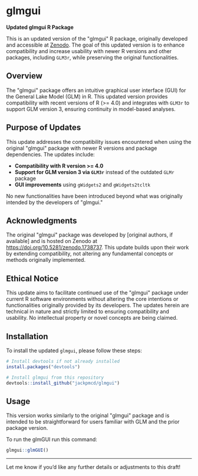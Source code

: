 # glmgui

**Updated glmgui R Package**

This is an updated version of the "glmgui" R package, originally developed and accessible at [Zenodo](https://doi.org/10.5281/zenodo.1738737). The goal of this updated version is to enhance compatibility and increase usability with newer R versions and other packages, including `GLM3r`, while preserving the original functionalities. 

## Overview

The "glmgui" package offers an intuitive graphical user interface (GUI) for the General Lake Model (GLM) in R. This updated version provides compatibility with recent versions of R (>= 4.0) and integrates with `GLM3r` to support GLM version 3, ensuring continuity in model-based analyses.

## Purpose of Updates

This update addresses the compatibility issues encountered when using the original "glmgui" package with newer R versions and package dependencies. The updates include:
- **Compatibility with R version >= 4.0**
- **Support for GLM version 3 via `GLM3r`** instead of the outdated `GLMr` package
- **GUI improvements** using `gWidgets2` and `gWidgets2tcltk`

No new functionalities have been introduced beyond what was originally intended by the developers of "glmgui."

## Acknowledgments

The original "glmgui" package was developed by [original authors, if available] and is hosted on Zenodo at https://doi.org/10.5281/zenodo.1738737. This update builds upon their work by extending compatibility, not altering any fundamental concepts or methods originally implemented.

## Ethical Notice

This update aims to facilitate continued use of the "glmgui" package under current R software environments without altering the core intentions or functionalities originally provided by its developers. The updates herein are technical in nature and strictly limited to ensuring compatibility and usability. No intellectual property or novel concepts are being claimed. 

## Installation

To install the updated `glmgui`, please follow these steps:

```R
# Install devtools if not already installed
install.packages("devtools")

# Install glmgui from this repository
devtools::install_github("jackpmcd/glmgui")
```

## Usage

This version works similarly to the original "glmgui" package and is intended to be straightforward for users familiar with GLM and the prior package version. 

To run the glmGUI run this command:

```R
glmgui::glmGUI()
```

---

Let me know if you’d like any further details or adjustments to this draft!
